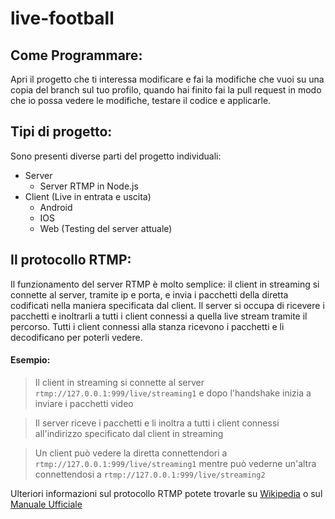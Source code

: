 # live-football
## Come Programmare:

Apri il progetto che ti interessa modificare e fai la modifiche che vuoi su una copia del branch sul tuo profilo, quando hai finito fai la pull request in modo che io possa vedere le modifiche, testare il codice e applicarle.

## Tipi di progetto:

Sono presenti diverse parti del progetto individuali:
- Server
  - Server RTMP in Node.js
- Client (Live in entrata e uscita)
  - Android
  - IOS
  - Web (Testing del server attuale)

## Il protocollo RTMP:

Il funzionamento del server RTMP è molto semplice: il client in streaming si connette al server, tramite ip e porta, e invia i pacchetti della diretta codificati nella maniera specificata dal client. Il server si occupa di ricevere i pacchetti e inoltrarli a tutti i client connessi a quella live stream tramite il percorso. Tutti i client connessi alla stanza ricevono i pacchetti e li decodificano per poterli vedere.

#### Esempio:

> Il client in streaming si connette al server `rtmp://127.0.0.1:999/live/streaming1` e dopo l'handshake inizia a inviare i pacchetti video

> Il server riceve i pacchetti e li inoltra a tutti i client connessi all'indirizzo specificato dal client in streaming

> Un client può vedere la diretta connettendori a `rtmp://127.0.0.1:999/live/streaming1` mentre può vederne un'altra connettendosi a `rtmp://127.0.0.1:999/live/streaming2`

Ulteriori informazioni sul protocollo RTMP potete trovarle su [Wikipedia](https://en.wikipedia.org/wiki/Real-Time_Messaging_Protocol) o sul [Manuale Ufficiale](https://www.adobe.com/devnet/rtmp.html)
